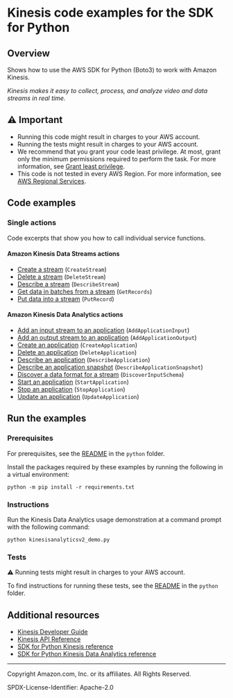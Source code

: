 <!--Generated by WRITEME on 2023-03-27 23:24:28.266501 (UTC)-->
# Kinesis code examples for the SDK for Python

## Overview

Shows how to use the AWS SDK for Python (Boto3) to work with Amazon Kinesis.

<!--custom.overview.start-->
<!--custom.overview.end-->

*Kinesis makes it easy to collect, process, and analyze video and data streams in real time.*

## ⚠ Important

* Running this code might result in charges to your AWS account.
* Running the tests might result in charges to your AWS account.
* We recommend that you grant your code least privilege. At most, grant only the minimum permissions required to perform the task. For more information, see [Grant least privilege](https://docs.aws.amazon.com/IAM/latest/UserGuide/best-practices.html#grant-least-privilege).
* This code is not tested in every AWS Region. For more information, see [AWS Regional Services](https://aws.amazon.com/about-aws/global-infrastructure/regional-product-services).

<!--custom.important.start-->
<!--custom.important.end-->

## Code examples
### Single actions

Code excerpts that show you how to call individual service functions.

#### Amazon Kinesis Data Streams actions

* [Create a stream](streams/kinesis_stream.py#L44) (`CreateStream`)
* [Delete a stream](streams/kinesis_stream.py#L86) (`DeleteStream`)
* [Describe a stream](streams/kinesis_stream.py#L66) (`DescribeStream`)
* [Get data in batches from a stream](streams/kinesis_stream.py#L123) (`GetRecords`)
* [Put data into a stream](streams/kinesis_stream.py#L100) (`PutRecord`)

#### Amazon Kinesis Data Analytics actions

* [Add an input stream to an application](analyticsv2/analytics_application.py#L224) (`AddApplicationInput`)
* [Add an output stream to an application](analyticsv2/analytics_application.py#L259) (`AddApplicationOutput`)
* [Create an application](analyticsv2/analytics_application.py#L110) (`CreateApplication`)
* [Delete an application](analyticsv2/analytics_application.py#L136) (`DeleteApplication`)
* [Describe an application](analyticsv2/analytics_application.py#L150) (`DescribeApplication`)
* [Describe an application snapshot](analyticsv2/analytics_application.py#L171) (`DescribeApplicationSnapshot`)
* [Discover a data format for a stream](analyticsv2/analytics_application.py#L196) (`DiscoverInputSchema`)
* [Start an application](analyticsv2/analytics_application.py#L321) (`StartApplication`)
* [Stop an application](analyticsv2/analytics_application.py#L343) (`StopApplication`)
* [Update an application](analyticsv2/analytics_application.py#L291) (`UpdateApplication`)

## Run the examples

### Prerequisites


For prerequisites, see the [README](../../README.md#Prerequisites) in the `python` folder.


Install the packages required by these examples by running the following in a virtual environment:

```
python -m pip install -r requirements.txt
```


<!--custom.prerequisites.start-->
<!--custom.prerequisites.end-->

### Instructions


<!--custom.instructions.start-->
Run the Kinesis Data Analytics usage demonstration at a command prompt with 
the following command:

```
python kinesisanalyticsv2_demo.py
``` 
<!--custom.instructions.end-->


### Tests

⚠ Running tests might result in charges to your AWS account.


To find instructions for running these tests, see the [README](../../README.md#Tests)
in the `python` folder.



<!--custom.tests.start-->
<!--custom.tests.end-->

## Additional resources

* [Kinesis Developer Guide](https://docs.aws.amazon.com/streams/latest/dev/introduction.html)
* [Kinesis API Reference](https://docs.aws.amazon.com/kinesis/latest/APIReference/Welcome.html)
* [SDK for Python Kinesis reference](https://boto3.amazonaws.com/v1/documentation/api/latest/reference/services/kinesis.html)
* [SDK for Python Kinesis Data Analytics reference](https://boto3.amazonaws.com/v1/documentation/api/latest/reference/services/kinesisanalyticsv2.html)

<!--custom.resources.start-->
<!--custom.resources.end-->

---

Copyright Amazon.com, Inc. or its affiliates. All Rights Reserved.

SPDX-License-Identifier: Apache-2.0